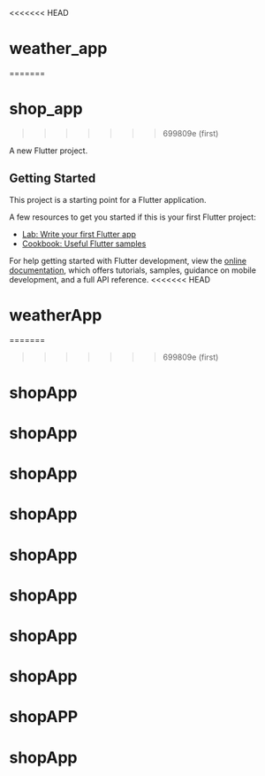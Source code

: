 <<<<<<< HEAD
# weather_app
=======
# shop_app
>>>>>>> 699809e (first)

A new Flutter project.

## Getting Started

This project is a starting point for a Flutter application.

A few resources to get you started if this is your first Flutter project:

- [Lab: Write your first Flutter app](https://docs.flutter.dev/get-started/codelab)
- [Cookbook: Useful Flutter samples](https://docs.flutter.dev/cookbook)

For help getting started with Flutter development, view the
[online documentation](https://docs.flutter.dev/), which offers tutorials,
samples, guidance on mobile development, and a full API reference.
<<<<<<< HEAD
# weatherApp
=======
>>>>>>> 699809e (first)
# shopApp
# shopApp
# shopApp
# shopApp
# shopApp
# shopApp
# shopApp
# shopApp
# shopAPP
# shopApp
